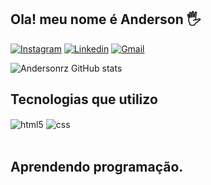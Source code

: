 ## Ola! meu nome é Anderson 🖐️

[![Instagram](https://img.shields.io/badge/Instagram-E4405F?style=for-the-badge&logo=instagram&logoColor=white)](https://www.instagram.com/anderssonrz/)
[![Linkedin](https://img.shields.io/badge/LinkedIn-0077B5?style=for-the-badge&logo=linkedin&logoColor=white)](https://www.linkedin.com/in/andersonrozwot/)
[![Gmail](	https://img.shields.io/badge/Gmail-D14836?style=for-the-badge&logo=gmail&logoColor=white)](mailto:andersonrozwot@gmail.com) 

![Andersonrz GitHub stats](https://github-readme-stats.vercel.app/api?username=Andersonrz&show_icons=true&theme=dracula&count_private=true)

## Tecnologias que utilizo

<div style="display: inline_block">
  <img align="center" alt="html5" src="https://img.shields.io/badge/HTML5-E34F26?style=for-the-badge&logo=html5&logoColor=white" />
  <img align="center" alt="css" src="https://img.shields.io/badge/C-00599C?style=for-the-badge&logo=c&logoColor=white" />
</div><br/>


## Aprendendo programação.
